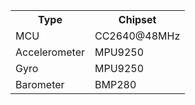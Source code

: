 <table>
  <tr>
    <th>Type</th><th>Chipset</th>
  </tr>
  <tr>
    <td>MCU</td><td>CC2640@48MHz</td>
  </tr>
  <tr>
    <td>Accelerometer</td><td>MPU9250</td>
  </tr>
  <tr>
    <td>Gyro</td><td>MPU9250</td>
  </tr>
  <tr>
    <td>Barometer</td><td>BMP280</td>
  </tr>
</table>